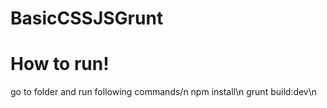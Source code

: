 # BasicCSSJSGrunt
# How to run!
go to folder and run following commands/n
npm install\n
grunt build:dev\n
